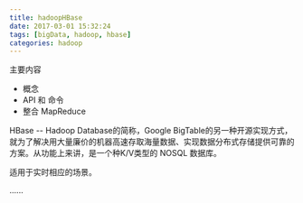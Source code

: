 ```yaml
---
title: hadoopHBase
date: 2017-03-01 15:32:24
tags: [bigData, hadoop, hbase]
categories: hadoop
---
```


主要内容
* 概念
* API 和 命令
* 整合 MapReduce

HBase -- Hadoop Database的简称，Google BigTable的另一种开源实现方式，就为了解决用大量廉价的机器高速存取海量数据、实现数据分布式存储提供可靠的方案。从功能上来讲，是一个种K/V类型的 NOSQL 数据库。

适用于实时相应的场景。

......

<!-- more -->

